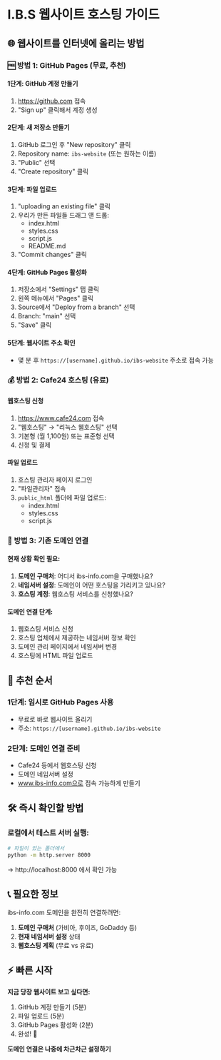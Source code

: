# I.B.S 웹사이트 호스팅 가이드

## 🌐 웹사이트를 인터넷에 올리는 방법

### 🆓 방법 1: GitHub Pages (무료, 추천)

#### 1단계: GitHub 계정 만들기
1. https://github.com 접속
2. "Sign up" 클릭해서 계정 생성

#### 2단계: 새 저장소 만들기
1. GitHub 로그인 후 "New repository" 클릭
2. Repository name: `ibs-website` (또는 원하는 이름)
3. "Public" 선택
4. "Create repository" 클릭

#### 3단계: 파일 업로드
1. "uploading an existing file" 클릭
2. 우리가 만든 파일들 드래그 앤 드롭:
   - index.html
   - styles.css  
   - script.js
   - README.md
3. "Commit changes" 클릭

#### 4단계: GitHub Pages 활성화
1. 저장소에서 "Settings" 탭 클릭
2. 왼쪽 메뉴에서 "Pages" 클릭
3. Source에서 "Deploy from a branch" 선택
4. Branch: "main" 선택
5. "Save" 클릭

#### 5단계: 웹사이트 주소 확인
- 몇 분 후 `https://[username].github.io/ibs-website` 주소로 접속 가능

### 💰 방법 2: Cafe24 호스팅 (유료)

#### 웹호스팅 신청
1. https://www.cafe24.com 접속
2. "웹호스팅" → "리눅스 웹호스팅" 선택
3. 기본형 (월 1,100원) 또는 표준형 선택
4. 신청 및 결제

#### 파일 업로드
1. 호스팅 관리자 페이지 로그인
2. "파일관리자" 접속
3. `public_html` 폴더에 파일 업로드:
   - index.html
   - styles.css
   - script.js

### 🔗 방법 3: 기존 도메인 연결

#### 현재 상황 확인 필요:
1. **도메인 구매처**: 어디서 ibs-info.com을 구매했나요?
2. **네임서버 설정**: 도메인이 어떤 호스팅을 가리키고 있나요?
3. **호스팅 계정**: 웹호스팅 서비스를 신청했나요?

#### 도메인 연결 단계:
1. 웹호스팅 서비스 신청
2. 호스팅 업체에서 제공하는 네임서버 정보 확인
3. 도메인 관리 페이지에서 네임서버 변경
4. 호스팅에 HTML 파일 업로드

## 🚀 추천 순서

### 1단계: 임시로 GitHub Pages 사용
- 무료로 바로 웹사이트 올리기
- 주소: `https://[username].github.io/ibs-website`

### 2단계: 도메인 연결 준비
- Cafe24 등에서 웹호스팅 신청
- 도메인 네임서버 설정
- www.ibs-info.com으로 접속 가능하게 만들기

## 🛠️ 즉시 확인할 방법

### 로컬에서 테스트 서버 실행:
```bash
# 파일이 있는 폴더에서
python -m http.server 8000
```
→ http://localhost:8000 에서 확인 가능

## 📞 필요한 정보

ibs-info.com 도메인을 완전히 연결하려면:
1. **도메인 구매처** (가비아, 후이즈, GoDaddy 등)
2. **현재 네임서버 설정** 상태
3. **웹호스팅 계획** (무료 vs 유료)

## ⚡ 빠른 시작

**지금 당장 웹사이트 보고 싶다면:**
1. GitHub 계정 만들기 (5분)
2. 파일 업로드 (5분)  
3. GitHub Pages 활성화 (2분)
4. 완성! 🎉

**도메인 연결은 나중에 차근차근 설정하기** 